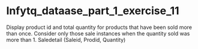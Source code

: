 # Infytq_dataase_part_1_exercise_11
Display product id and total quantity for products that have been sold more than once. Consider only those sale instances when the quantity sold was more than 1.
Saledetail (Saleid, Prodid, Quantity)
